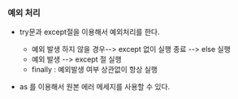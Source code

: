 ### 예외 처리



- try문과 except절을 이용해서 예외처리를 한다.
  - 예외 발생 하지 않을 경우--> except 없이 실행 종료 --> else 실행 
  - 예외 발생 --> except 절 실행
  - finally : 예외발생 여부 상관없이 항상 실행



- as 를 이용해서 원본 에러 메세지를 사용할 수 있다.

